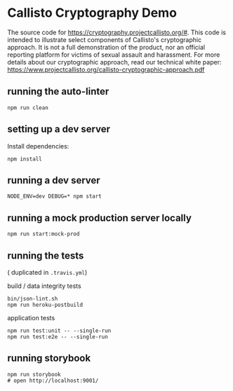 # Callisto Cryptography Demo

The source code for <https://cryptography.projectcallisto.org/#>. This code is intended to illustrate select components of Callisto's cryptographic approach. It is not a full demonstration of the product, nor an official reporting platform for victims of sexual assault and harassment. For more details about our cryptographic approach, read our technical white paper: https://www.projectcallisto.org/callisto-cryptographic-approach.pdf

## running the auto-linter

```
npm run clean
```

## setting up a dev server

Install dependencies:

```
npm install
```

## running a dev server

```
NODE_ENV=dev DEBUG=* npm start
```

## running a mock production server locally

```
npm run start:mock-prod
```

## running the tests

( duplicated in `.travis.yml`)

build / data integrity tests

```
bin/json-lint.sh
npm run heroku-postbuild
```

application tests

```
npm run test:unit -- --single-run
npm run test:e2e -- --single-run
```

## running storybook

```
npm run storybook
# open http://localhost:9001/
```

